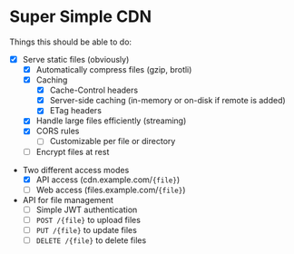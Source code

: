 # Super Simple CDN

Things this should be able to do:

- [x] Serve static files (obviously)
    - [x] Automatically compress files (gzip, brotli)
    - [x] Caching
        - [x] Cache-Control headers
        - [x] Server-side caching (in-memory or on-disk if remote is added)
        - [x] ETag headers
    - [x] Handle large files efficiently (streaming)
    - [x] CORS rules
        - [ ] Customizable per file or directory
    - [ ] Encrypt files at rest
- Two different access modes
    - [x] API access (cdn.example.com/`{file}`)
    - [ ] Web access (files.example.com/`{file}`)
- API for file management
    - [ ] Simple JWT authentication
    - [ ] `POST /{file}` to upload files
    - [ ] `PUT /{file}` to update files
    - [ ] `DELETE /{file}` to delete files
